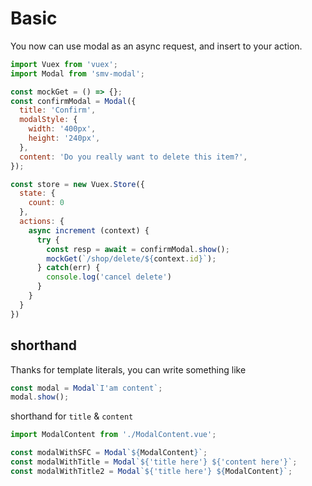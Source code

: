 # Basic

You now can use modal as an async request, and insert to your action.

```js
import Vuex from 'vuex';
import Modal from 'smv-modal';

const mockGet = () => {};
const confirmModal = Modal({
  title: 'Confirm',
  modalStyle: {
    width: '400px',
    height: '240px',
  },
  content: 'Do you really want to delete this item?',
});

const store = new Vuex.Store({
  state: {
    count: 0
  },
  actions: {
    async increment (context) {
      try {
        const resp = await = confirmModal.show();
        mockGet(`/shop/delete/${context.id}`);
      } catch(err) {
        console.log('cancel delete')
      }
    }
  }
})
```

## shorthand

Thanks for template literals, you can write something like

```js
const modal = Modal`I'am content`;
modal.show();
```

shorthand for `title` & `content`

```js
import ModalContent from './ModalContent.vue';

const modalWithSFC = Modal`${ModalContent}`;
const modalWithTitle = Modal`${'title here'} ${'content here'}`;
const modalWithTitle2 = Modal`${'title here'} ${ModalContent}`;
```